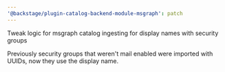 ```yaml
---
'@backstage/plugin-catalog-backend-module-msgraph': patch
---
```


Tweak logic for msgraph catalog ingesting for display names with security groups

Previously security groups that weren't mail enabled were imported with UUIDs, now they use the display name.
